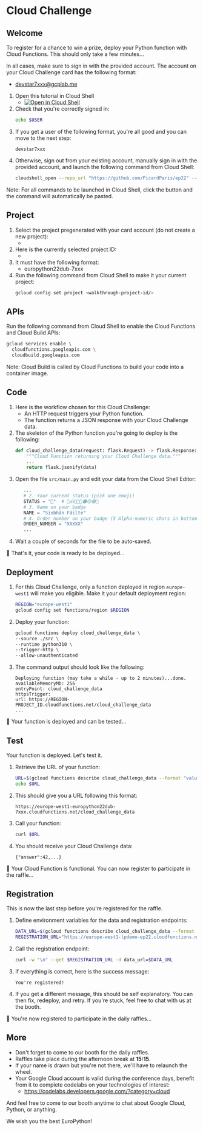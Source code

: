 # Cloud Challenge

## Welcome

To register for a chance to win a prize, deploy your Python function with Cloud Functions. This should only take a few minutes...

In all cases, make sure to sign in with the provided account. The account on your Cloud Challenge card has the following format:
- devstar7xxx@gcplab.me

1. Open this tutorial in Cloud Shell
   - [![Open in Cloud Shell](https://gstatic.com/cloudssh/images/open-btn.svg)](https://shell.cloud.google.com/cloudshell?cloudshell_git_repo=https%3A%2F%2Fgithub.com%2FPicardParis%2Fep22&cloudshell_tutorial=README.md)
2. Check that you're correctly signed in: 
   ```sh
   echo $USER
   ```
3. If you get a user of the following format, you're all good and you can move to the next step:
   ```terminal
   devstar7xxx
   ```
4. Otherwise, sign out from your existing account, manually sign in with the provided account, and launch the following command from Cloud Shell:
   ```sh
   cloudshell_open --repo_url "https://github.com/PicardParis/ep22" --tutorial "README.md" --force_new_clone
   ```

Note: For all commands to be launched in Cloud Shell, click the <walkthrough-cloud-shell-icon></walkthrough-cloud-shell-icon> button and the command will automatically be pasted.

## Project

1. Select the project pregenerated with your card account (do not create a new project):
   - <walkthrough-project-setup billing></walkthrough-project-setup>
2. Here is the currently selected project ID:
   - <walkthrough-project-id/>
3. It must have the following format:
   - europython22dub-7xxx
4. Run the following command from Cloud Shell to make it your current project:
   ```sh
   gcloud config set project <walkthrough-project-id/>
   ```

## APIs

Run the following command from Cloud Shell to enable the Cloud Functions and Cloud Build APIs:
```sh
gcloud services enable \
  cloudfunctions.googleapis.com \
  cloudbuild.googleapis.com
```
Note: Cloud Build is called by Cloud Functions to build your code into a container image.

## Code

1. Here is the workflow chosen for this Cloud Challenge:
   - An HTTP request triggers your Python function.
   - The function returns a JSON response with your Cloud Challenge data.
2. The skeleton of the Python function you're going to deploy is the following:
   ```py
   def cloud_challenge_data(request: flask.Request) -> flask.Response:
       """Cloud Function returning your Cloud Challenge data."""
       ...
       return flask.jsonify(data)
   ```
3. Open the file <walkthrough-editor-open-file filePath="src/main.py">`src/main.py`</walkthrough-editor-open-file> and edit your data  from the Cloud Shell Editor:
   ```py
      ...
      # 2. Your current status (pick one emoji)
      STATUS = "🚀"  # 🚀👍🥰🎉🔴🟠🟡🟢🔵
      # 3. Name on your badge
      NAME = "Siobhán Fáilte"
      # 4. Order number on your badge (5 Alpha-numeric chars in bottom-left corner)
      ORDER_NUMBER = "XXXXX"
      ...
   ```
4. Wait a couple of seconds for the file to be auto-saved.

🎉 That's it, your code is ready to be deployed...

## Deployment

1. For this Cloud Challenge, only a function deployed in region `europe-west1` will make you eligible. Make it your default deployment region:
   ```sh
   REGION="europe-west1"
   gcloud config set functions/region $REGION
   ```
2. Deploy your function:
   ```sh
   gcloud functions deploy cloud_challenge_data \
   --source ./src \
   --runtime python310 \
   --trigger-http \
   --allow-unauthenticated
   ```
3. The command output should look like the following:
   ```terminal
   Deploying function (may take a while - up to 2 minutes)...done.
   availableMemoryMb: 256
   entryPoint: cloud_challenge_data
   httpsTrigger:
   url: https://REGION-PROJECT_ID.cloudfunctions.net/cloud_challenge_data
   ...
   ```

🎉 Your function is deployed and can be tested...

## Test

Your function is deployed. Let's test it.

1. Retrieve the URL of your function:
   ```sh
   URL=$(gcloud functions describe cloud_challenge_data --format "value(httpsTrigger.url)")
   echo $URL
   ```
2. This should give you a URL following this format:
   ```terminal
   https://europe-west1-europython22dub-7xxx.cloudfunctions.net/cloud_challenge_data
   ```
3. Call your function:
   ```sh
   curl $URL
   ```
4. You should receive your Cloud Challenge data:
   ```terminal
   {"answer":42,...}
   ```

🎉 Your Cloud Function is functional. You can now register to participate in the raffle...

## Registration

This is now the last step before you're registered for the raffle.

1. Define environment variables for the data and registration endpoints:
   ```sh
   DATA_URL=$(gcloud functions describe cloud_challenge_data --format "value(httpsTrigger.url)")
   REGISTRATION_URL="https://europe-west1-lpdemo-ep22.cloudfunctions.net/cloud_challenge_register"
   ```
2. Call the registration endpoint:
   ```sh
   curl -w "\n" --get $REGISTRATION_URL -d data_url=$DATA_URL
   ```
3. If everything is correct, here is the success message:
   ```terminal
   You're registered!
   ```
4. If you get a different message, this should be self explanatory. You can then fix, redeploy, and retry. If you're stuck, feel free to chat with us at the booth.

🎉 You're now registered to participate in the daily raffles...

## More

<walkthrough-conclusion-trophy></walkthrough-conclusion-trophy>

- Don't forget to come to our booth for the daily raffles.
- Raffles take place during the afternoon break at **15:15**.
- If your name is drawn but you're not there, we'll have to relaunch the wheel.
- Your Google Cloud account is valid during the conference days, benefit from it to complete codelabs on your technologies of interest:
  - https://codelabs.developers.google.com/?category=cloud

And feel free to come to our booth anytime to chat about Google Cloud, Python, or anything.

We wish you the best EuroPython!
